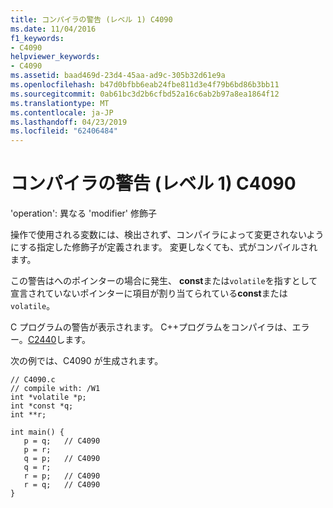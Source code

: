 ```yaml
---
title: コンパイラの警告 (レベル 1) C4090
ms.date: 11/04/2016
f1_keywords:
- C4090
helpviewer_keywords:
- C4090
ms.assetid: baad469d-23d4-45aa-ad9c-305b32d61e9a
ms.openlocfilehash: b47d0bfbb6eab24fbe811d3e4f79b6bd86b3bb11
ms.sourcegitcommit: 0ab61bc3d2b6cfbd52a16c6ab2b97a8ea1864f12
ms.translationtype: MT
ms.contentlocale: ja-JP
ms.lasthandoff: 04/23/2019
ms.locfileid: "62406484"
---
```

# <a name="compiler-warning-level-1-c4090"></a>コンパイラの警告 (レベル 1) C4090

'operation': 異なる 'modifier' 修飾子

操作で使用される変数には、検出されず、コンパイラによって変更されないようにする指定した修飾子が定義されます。 変更しなくても、式がコンパイルされます。

この警告はへのポインターの場合に発生、 **const**または`volatile`を指すとして宣言されていないポインターに項目が割り当てられている**const**または`volatile`。

C プログラムの警告が表示されます。 C++プログラムをコンパイラは、エラー。[C2440](../../error-messages/compiler-errors-1/compiler-error-c2440.md)します。

次の例では、C4090 が生成されます。

```
// C4090.c
// compile with: /W1
int *volatile *p;
int *const *q;
int **r;

int main() {
   p = q;   // C4090
   p = r;
   q = p;   // C4090
   q = r;
   r = p;   // C4090
   r = q;   // C4090
}
```